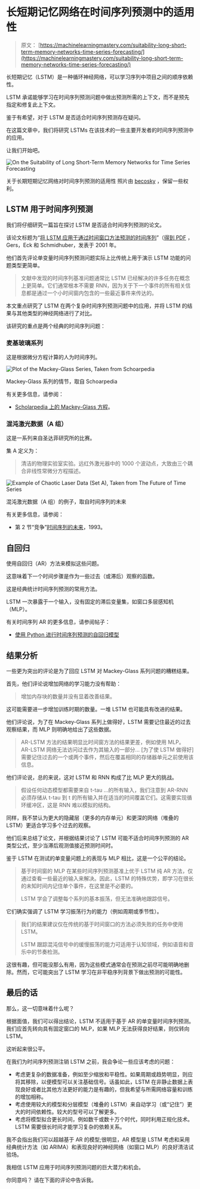 # 长短期记忆网络在时间序列预测中的适用性

> 原文： [https://machinelearningmastery.com/suitability-long-short-term-memory-networks-time-series-forecasting/](https://machinelearningmastery.com/suitability-long-short-term-memory-networks-time-series-forecasting/)

长短期记忆（LSTM）是一种循环神经网络，可以学习序列中项目之间的顺序依赖性。

LSTM 承诺能够学习在时间序列预测问题中做出预测所需的上下文，而不是预先指定和修复此上下文。

鉴于有希望，对于 LSTM 是否适合时间序列预测存在疑问。

在这篇文章中，我们将研究 LSTMs 在该技术的一些主要开发者的时间序列预测中的应用。

让我们开始吧。

![On the Suitability of Long Short-Term Memory Networks for Time Series Forecasting](img/1414ee0be9745fea05fdd9ca50d5110a.jpg)

关于长期短期记忆网络对时间序列预测的适用性
照片由 [becosky](https://www.flickr.com/photos/becosky/3304801086/) ，保留一些权利。

## LSTM 用于时间序列预测

我们将仔细研究一篇旨在探讨 LSTM 是否适合时间序列预测的论文。

该论文标题为“[将 LSTM 应用于通过时间窗口方法预测的时间序列](https://link.springer.com/chapter/10.1007/3-540-44668-0_93)”（[得到 PDF](ftp://ftp.idsia.ch/pub/juergen/icann2001predict.pdf) ，Gers，Eck 和 Schmidhuber，发表于 2001 年。

他们首先评论单变量时间序列预测问题实际上比传统上用于演示 LSTM 功能的问题类型更简单。

> 文献中发现的时间序列基准问题通常比 LSTM 已经解决的许多任务在概念上更简单。它们通常根本不需要 RNN，因为关于下一个事件的所有相关信息都是通过一个小时间窗内包含的一些最近事件来传达的。

本文重点研究了 LSTM 在两个复杂时间序列预测问题中的应用，并将 LSTM 的结果与其他类型的神经网络进行了对比。

该研究的重点是两个经典的时间序列问题：

### 麦基玻璃系列

这是根据微分方程计算的人为时间序列。

![Plot of the Mackey-Glass Series, Taken from Schoarpedia](img/41ef48ab40dbf477fca8bca64edff999.jpg)

Mackey-Glass 系列的情节，取自 Schoarpedia

有关更多信息，请参阅：

*   [Scholarpedia 上的 Mackey-Glass 方程](http://www.scholarpedia.org/article/Mackey-Glass_equation)。

### 混沌激光数据（A 组）

这是一系列来自圣达菲研究所的比赛。

集 A 定义为：

> 清洁的物理实验室实验。远红外激光器中的 1000 个波动点，大致由三个耦合非线性常微分方程描述。

![Example of Chaotic Laser Data (Set A), Taken from The Future of Time Series](img/bc55927bd32a3ad1efe39a6c9602f692.jpg)

混沌激光数据（A 组）的例子，取自时间序列的未来

有关更多信息，请参阅：

*   第 2 节“竞争”[时间序列的未来](http://samoa.santafe.edu/media/workingpapers/93-08-053.pdf)，1993。

## 自回归

使用自回归（AR）方法来模拟这些问题。

这意味着下一个时间步骤是作为一些过去（或滞后）观察的函数。

这是经典统计时间序列预测的常用方法。

LSTM 一次暴露于一个输入，没有固定的滞后变量集，如窗口多层感知机（MLP）。

有关时间序列 AR 的更多信息，请参阅帖子：

*   [使用 Python 进行时间序列预测的自回归模型](http://machinelearningmastery.com/autoregression-models-time-series-forecasting-python/)

## 结果分析

一些更为突出的评论是为了回应 LSTM 对 Mackey-Glass 系列问题的糟糕结果。

首先，他们评论说增加网络的学习能力没有帮助：

> 增加内存块的数量并没有显着改善结果。

这可能需要进一步增加训练时期的数量。一堆 LSTM 也可能具有改进的结果。

他们评论说，为了在 Mackey-Glass 系列上做得好，LSTM 需要记住最近的过去观察结果，而 MLP 则明确地给出了这些数据。

> AR-LSTM 方法的结果明显比时间窗方法的结果更差，例如使用 MLP。 AR-LSTM 网络无法访问过去作为其输入的一部分... [为了使 LSTM 做得好]需要记住过去的一个或两个事件，然后在覆盖相同的存储器单元之前使用该信息。

他们评论说，总的来说，这对 LSTM 和 RNN 构成了比 MLP 更大的挑战。

> 假设任何动态模型都需要来自 t-tau ...的所有输入，我们注意到 AR-RNN 必须存储从 t-tau 到 t 的所有输入并在适当的时间覆盖它们。这需要实现循环缓冲区，这是 RNN 难以模拟的结构。

同样，我不禁认为更大的隐藏层（更多的内存单元）和更深的网络（堆叠的 LSTM）更适合学习多个过去的观察。

他们后来总结了论文，并根据结果讨论了 LSTM 可能不适合时间序列预测的 AR 类型公式，至少当滞后观测值接近预测时间时。

鉴于 LSTM 在测试的单变量问题上的表现与 MLP 相比，这是一个公平的结论。

> 基于时间窗的 MLP 在某些时间序列预测基准上优于 LSTM 纯 AR 方法，仅通过查看一些最近的输入来解决。因此，LSTM 的特殊优势，即学习在很长的未知时间内记住单个事件，在这里是不必要的。
> 
> LSTM 学会了调整每个系列的基本振荡，但无法准确地跟踪信号。

它们确实强调了 LSTM 学习振荡行为的能力（例如周期或季节性）。

> 我们的结果建议仅在传统的基于时间窗口的方法必须失败的任务中使用 LSTM。
> 
> LSTM 跟踪混沌信号中的缓慢振荡的能力可适用于认知领域，例如语音和音乐中的节奏检测。

这很有趣，但可能没那么有用，因为这些模式通常会在预测之前尽可能明确地删除。然而，它可能突出了 LSTM 学习在非平稳序列背景下做出预测的可能性。

## 最后的话

那么，这一切意味着什么呢？

根据面值，我们可以得出结论，LSTM 不适用于基于 AR 的单变量时间序列预测。我们应首先转向具有固定窗口的 MLP，如果 MLP 无法获得良好结果，则仅转向 LSTM。

这听起来很公平。

在我们为时间序列预测注销 LSTM 之前，我会争论一些应该考虑的问题：

*   考虑更复杂的数据准备，例如至少缩放和平稳性。如果周期或趋势明显，则应将其移除，以便模型可以关注基础信号。话虽如此，LSTM 在非静止数据上表现良好或者比其他方法更好的能力是有趣的，但我希望与所需网络容量和训练的增加相称。
*   考虑使用较大的模型和分层模型（堆叠的 LSTM）来自动学习（或“记住”）更大的时间依赖性。较大的型号可以了解更多。
*   考虑将模型拟合更长时间，例如数千或数十万个时代，同时利用正规化技术。 LSTM 需要很长时间才能学习复杂的依赖关系。

我不会指出我们可以超越基于 AR 的模型;很明显，AR 模型是 LSTM 考虑和采用经典统计方法（如 ARIMA）和表现良好的神经网络（如窗口 MLP）的良好清洁试验场。

我相信 LSTM 应用于时间序列预测问题的巨大潜力和机会。

你同意吗？
请在下面的评论中告诉我。